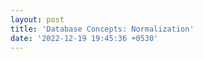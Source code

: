 ```yaml
---
layout: post
title: 'Database Concepts: Normalization'
date: '2022-12-19 19:45:36 +0530'
---
```

